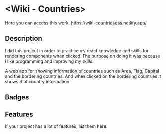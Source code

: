 # <Wiki - Countries>

Here you can access this work. https://wiki-countrieseas.netlify.app/

## Description

I did this project in order to practice my react knowledge and skills for rendering components when clicked. The purpose on doing it was because i like programming and improving my skills.

A web app for showing information of countries such as Area, Flag, Capital and the bordering countries. And when clicked on the bordering countries it shows that country information.


## Badges


## Features

If your project has a lot of features, list them here.


